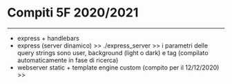 # Compiti 5F 2020/2021
---------------------------
- express + handlebars  
- express (server dinamico) >> ./express_server >> i parametri delle query strings sono user, background (light o dark) e tag (compilato automaticamente in fase di ricerca)
- webserver static + template engine custom (compito per il 12/12/2020) >> 